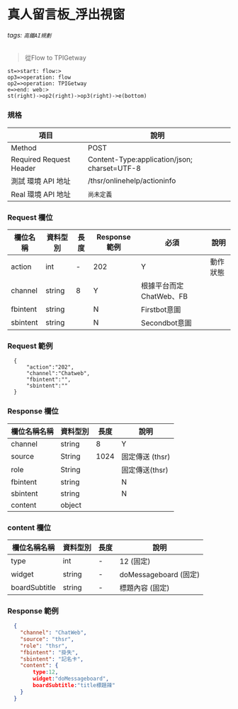 # 真人留言板_浮出視窗

###### tags: `高鐵AI規劃`

>從Flow to TPIGetway 

```flow
st=>start: flow:>
op3=>operation: flow 
op2=>operation: TPIGetway
e=>end: web:>
st(right)->op2(right)->op3(right)->e(bottom)
```

### 規格

  項目 | 說明
  ---- | ---
  Method | POST
  Required Request Header |  Content-Type:application/json; charset=UTF-8
  測試 環境 API 地址 | /thsr/onlinehelp/actioninfo
  Real 環境 API 地址 | `尚未定義`

### Request 欄位

欄位名稱 | 資料型別| 長度|Response範例| 必須 | 說明
--------- | ------- |-----| --------|--------|--------
action |int | - | 202 | Y | 動作狀態
channel | string | 8|  Y |根據平台而定 ChatWeb、FB
fbintent | string | | N | Firstbot意圖
sbintent | string | | N | Secondbot意圖


### Request 範例
```
  {   
      "action":"202",
      "channel":"Chatweb",
      "fbintent":"",
      "sbintent":""
  }
```

### Response 欄位

  欄位名稱名稱 | 資料型別| 長度| 說明
  --------- | ------- |-----| --------
  channel | string | 8|  Y |根據平台而定 ChatWeb、FB
  source |String |1024| 固定傳送 (thsr)
  role |String||固定傳送(thsr)
  fbintent | string | | N | Firstbot意圖
  sbintent | string | | N | Secondbot意圖
  content | object |  | 

### content 欄位  

  欄位名稱名稱 | 資料型別| 長度 | 說明
  --------- | ------- |-----| --------
  type | int | - | 12 (固定)
  widget | string | - | doMessageboard (固定)
  boardSubtitle| string | - | 標題內容 (固定)
  
  
### Response 範例

```json
  {
    "channel": "ChatWeb",
    "source": "thsr",
    "role": "thsr",
    "fbintent": "掛失",
    "sbintent": "記名卡",    
    "content": {
      	type:12,
      	widget:"doMessageboard", 
		boardSubtitle:"title標題辣"
    }
  }
```
